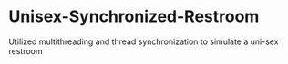 # Unisex-Synchronized-Restroom
Utilized multithreading and thread synchronization to simulate a uni-sex restroom
